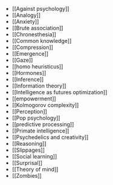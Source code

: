 - [[Against psychology]]
- [[Analogy]]
- [[Anxiety]]
- [[Brute association]]
- [[Chronesthesia]]
- [[Common knowledge]]
- [[Compression]]
- [[Emergence]]
- [[Gaze]]
- [[homo heuristicus]]
- [[Hormones]]
- [[Inference]]
- [[Information theory]]
- [[Intelligence as futures optimization]]
- [[empowerment]]
- [[Kolmogorov complexity]]
- [[Perception]]
- [[Pop psychology]]
- [[predictive processing]]
- [[Primate intelligence]]
- [[Psychedelics and creativity]]
- [[Reasoning]]
- [[Slippages]]
- [[Social learning]]
- [[Surprisal]]
- [[Theory of mind]]
- [[Zombies]]
